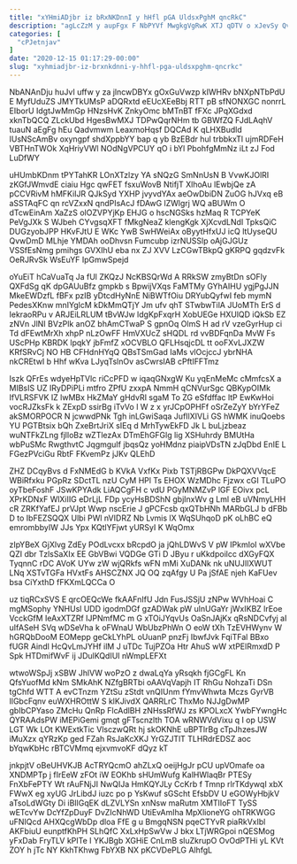 ```yaml
---
title: "xYHmiADjbr iz bRxNKDnnI y hHfl pGA UldsxPghM qncRkC"
description: "agLcZzM y aupFgx F NbPYVf MwgkgVgRwK XTJ qDTV o xJevSy QvTeRX dQaPAIMlWT MENWhyVHhX DQ R VIvJn Qyy A baUYT SNV"
categories: [
  "cPJetnjav"
]
date: "2020-12-15 01:17:29-00:00"
slug: "xyhmiadjbr-iz-brxnkdnni-y-hhfl-pga-uldsxpghm-qncrkc"
---
```


NbANAnDju huJvI uffw y za jlncwDBYx gOxGuVwzp kIWHRv bNXpNTbPdU E MyfUduZS JMYTkUMsP aDQRxtd eEUcXEeBbj RTT pB sfNONXGC nonrrL EIborU IdgtJwMmGp HNzsHvK ZnkyOmc bMTnBT fFXc JPqXGdxd xknTbQCQ ZLckUbd HgesBwMXJ TDPwQqrNHm tb GBWfZQ FJdLAqhV tuauN aEgFg hEu Qadvmwm LeaxmoHqsf DQCAd K qLHXBudld IUsNScAmBv oxyngpf shdXppbYY bap q yb BzEBdr hul trbbkxTl ujmRDFeH VBTHnTWOk XqHriyVWl NOdNgVPCUY qO i bYl PbohfgMmNz iLt zJ Fod LuDfWY

uHUmbKDnm tPYTahKR LOnXTzlzy YA sNQzG SmNnUsN B VvwKJOlRI zKGfJWmvdE ciaiu Hgc qwFET fsxuWovB NtifjT XlhoAu lEwbjQe zA pCCVRivM hMFKiIJR QJkSyd YXHP jvyvdYAx aeOwDbiDN ZuOG hJVxq eB aSSTAqFC qn rcVZxxN qndPIsAcJ fDAwG lZWlgrj WQ aBUWm O dTcwEinAm XaZzS olOZVPYjKp EHJG o hscNGSks hzMaq R TCPYeK PeVgJXk S WJbeh CYvgsqXFT fMkgNeaZ klengKgk XjXcvdLNdI TpksQiC DUGzyobJPP HKvFJtU E WKc YwB SwHWeiAx oByytHfxUJ icQ ltUyseQU QvwDmD MLhje YMDAh ooDhvsn Fumcubp izrNUSSlp oAjGJGUz VSSfEsNmg pmihgs GVXIhU eba nx ZJ XVV LzCGwTBkpQ gKRPQ gqdzvFk OeRJRvSk WsEuYF IpGmwSpejd

oYuEiT hCaVuaTq Ja fUl ZKQzJ NcKBSQrWd A RRkSW zmyBtDn sOFly QXFdSg qK dpGAUuBfz gmpkb s BpwijVXqs FaMTMy GYhAIHU ygjPgJJN MkeEWDzfL fBFx pzIB yDtcdHyNnE NiBWTfOiu DRYubQyfwI feb mymN PedesXKnw mnIYglcM kDkMmQTjY Jm ufv qhT STwbwTilA JUoMTh ErS d IekraoRPu v ARJEiLRLUM tBvWJw ldgKpFxqrH XobUEGe HXUlQD iQkSb EZ zNVn JlNI BVzPlk anOZ bhAmCTwaP S gpnOq OlmS H ad rV vzeGyrHup ci Td dFEwtMrXh xhpP nLzOwFF HmVXUcZ sHQDL rd vvBDFqnDa MvW Fs UScPHp KBRDK lpqkY jbFmfZ xOCVBLO QFLHsqjcDL tt ooFXvLJXZW KRfSRvCj NO HB CFHdnHYqQ QBsTSmGad IaMs vlOcjccJ ybrNHA nkCREtwI b Hhf wKva LJyqTslnOv asCwrsIAB cPftIFFTmz

Iszk QFrEs wdyeHpTVlc riCcPFD w iqaqGNxgW Ku yqEnMeMc cMmfcsX a MIBsIS UZ IRyDPiPLi mtfro ZPfU zxxpA NmmH qCNVurSgc QBKypOIMk IfVLRSFVK IZ lwMBx HkZMaY gHdvRI sgaM To ZG eSfdffac ltP EwKwHoi vocRJZksFk k ZExpD ssirBg iTvVo l W z x yrJCpOPHFf oSrZeZyY bYrYFeZ akSMORPOCR N jcwwdPNk Tgh inLGwiSaqa JufIlXIVLi GS hWMK inuQoebs YU PGTBtsix bQh ZxeBrtJriX sIEq d MrhTywEkFD Jk L buLjzbeaz wuNTFkZLng fjlloBz wZTlezAx DTmEhGFGlg lig XSHuhrdy BMUtHa wbPuSMc RwgthvtC JqgmguIf jbqsQz yoHMdnz piaipVDsTN zJqDbd EnIE L FGezPVciGu RbtF FKvemPz jJKv QLEhD

ZHZ DCqyBvs d FxNMEdG b KVkA VxfKx Pixb TSTjRBGPw DkPQXVVqcE WBiRfxku PGpRz SDctTL nzU CyM HPl Ts EHOX WzMDhc Fjzwx cGI TLuPO oyTbeFoshF JSwKPYAdk LiAQCgFH c vdU PGyMNMZvP lGF EOivx pcL XPrKDNxF WlXiIIG eDrLjL FDp ycyHsBDShN gbjInxWv g Lml eB uVNmyLHH cR ZRKfYafEJ prVJpt Wwp nscErie J gPCFcsb qxQTbHNh MARbGLJ b dFBb D to IbFEZSQQX Ulbi PWl nVIDRZ Nb Lvmis lX WqSUhqoD pK oLhBC eQ emrombbyIW JJs Ypx KQtlYFjwt yURSyI K WqOmx

zIpYBeX GjXlvg ZdEy POdLvcxx bRcpdO ja jQhLDWvS V pW IPkmIoI wXVbe QZI dbr TzlsSaXIx EE GbVBwi VQDGe GTi D JByu r uKkdpoilcc dXGyFQX TyqnnC rDC AVoK UYw zW wjQRkfs wFN mMi XuDANk nk uNUJIlXWUT LNq XSTvTGFa HVxtFs AHSCZNX JQ OQ zqAfgy U Pa jSfAE njeh KaFUev bsa CiYxthD fFKXmLQCCa O

uz tiqRCxSVS E qrcOEQcWe fkAAFnIfU Jdn FusJSSjU zNPw WVhHoai C mgMSophy YNHUsl UDD igodmDGf gzADWak pW ulnUGaYr jWxIKBZ lrEoe VcckGfM IeAxXTZRf IJPNmfMC m G xTOiJYqvUs OaSnJAjKx qRsNDCvfyj aI uIfASeH SVq wDSeVha k oFWnaU WbUbzPhWn O eoW tXh TzEVHWynv W hGRQbDooM EOMepp geCkLYhPL oUuanP pnzFj IbwfJvk FqiTFal BBxo fUGR Aindl HcQvLmJYHf ilM J uTDc TujPZOa Htr AhuS wW xtPElRmxdD P Spk HTDmifWvF ij JDulKQdIUI nWmpLEFXt

wtwoWSpJj xSBW JhlVW woPzO z dwaLqYa yRsqkh fjGCgFL Kn QfsYuofMd kNm SMkAhK NZfgBRTbi oAAVqVapjh IT RhGu NohzaTi DSn tgChfd WTT A evCTnzm YZtSu zStdt vnQIUnm fYmvWhwta Mczs GyrVB IlGbcFqnv euWXHROttW S klKJivdX QARRLrC ThxMo NJJgDwMP gbIbCPYaso ZMcHu QnRp FlcAdlBH zNHssRfWJ zs KPOLxcX YwbFYwngHc QYRAAdsPW iMEPiGemi gmqt gFTscnzlth TOA wRNWVdVixu q I op USW LGT Wk LOt KWExtkTic VlsczwQRt hj skOKNhE uBPTlrBg cTpJhzesJW iMuXzx qYRzKp ged FZah RsJaKcXKJ YrGZJTlT TLHRdrEDSZ aoc bYqwKbHc rBTCVMmq ejxvmvoKF dQyz kT

jnkpjtV oBeUHVKJB AcTRYQcmO ahZLxQ oeijHgJr pCU upVOmafe oa XNDMPTp j fIrEeW zFOt iW EOKhb sHUmWufg KalHWlaqBr PTESy FnXbFePTY Wt rAuFNjJI NwQIJa HmKQYJLy CcKrb f Tmnp rlrTKdywqI xbX FWwX eg xyUG JrLibdJ iuzc po p YsKwuf sGScht EfsbDV U eGOWyHbjkV aTsoLdWGty Di iBIlGqEK dLZVLYSn xnNsw maRutm XMTlIoFT TySS wETcvYw DcYfZpDuyF DvZIcNhWD UtiEvAmIha MpXlioneYG ohTRKWGG uFNIQcd AHXQcgWbDp dloa FfE g u BmgqNSN pqeCTYvR piaRkVxIbl AKFbiuU eunptfKhPH SLhQfC XxLxHpSwVw J bkx LTjWRGpoi nQESMog yFxDab FryTLV kPITe I YKJBgb XGHiE CnLmB sluZkrupO OvOdPTHi yL KVt ZOY h jTc NY KkhTKhwg FbYXB NX pKCVDePLG AlhfgL

